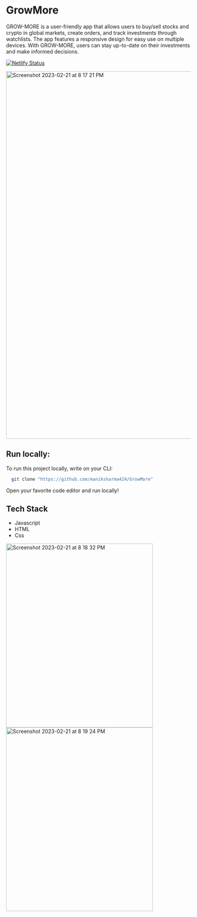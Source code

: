 # GrowMore
GROW-MORE is a user-friendly app that allows users to buy/sell stocks and crypto in global markets, create orders, and track investments through watchlists. The app features a responsive design for easy use on multiple devices. With GROW-MORE, users can stay up-to-date on their investments and make informed decisions.

[![Netlify Status](https://api.netlify.com/api/v1/badges/3e9ec932-8d1a-41b0-bec6-f9683513cb22/deploy-status)](https://app.netlify.com/sites/dynamic-raindrop-96109a/deploys)


<img width="1000" alt="Screenshot 2023-02-21 at 8 17 21 PM" src="https://user-images.githubusercontent.com/115614705/220377754-11b3dbe1-fbf1-49a4-871e-0853e2489d06.png">


## Run locally:

To run this project locally, write on your CLI:

```bash
  git clone "https://github.com/maniksharma424/GrowMore"
```

Open your favorite code editor and run locally!


## Tech Stack
- Javascript
- HTML
- Css


<img width="400" height="500px" alt="Screenshot 2023-02-21 at 8 18 32 PM" src="https://user-images.githubusercontent.com/115614705/220377818-d36d52d6-61c8-4c9b-823b-197154c72f65.png">



<img width="400" height="500px" alt="Screenshot 2023-02-21 at 8 19 24 PM" src="https://user-images.githubusercontent.com/115614705/220377834-7ac6d6b3-847a-4a01-97b1-2227da977eca.png">
